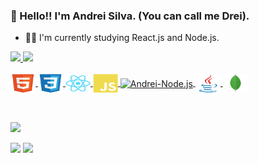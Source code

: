 ### 👋 Hello!! I'm Andrei Silva. (You can call me Drei).



- ✍🏻 I'm currently studying React.js and Node.js.


<div> 
  <a href="https://github.com/S7Andrei">
  <img height="180em" src="https://github-readme-stats.vercel.app/api?username=S7Andrei&show_icons=true&theme=radical"/>
  <img height="180em" src="https://github-readme-stats.vercel.app/api/top-langs/?username=S7Andrei&layout=compact&langs_count=7&theme=radical"/>
</div>
 
<div style="display: inline_block"></br>
<img align="center" alt="Andrei-HTML5" height="30" width="40" src="https://raw.githubusercontent.com/devicons/devicon/master/icons/html5/html5-original.svg">
<img align="center" alt="Andrei-CSS3" height="30" width="40" src="https://raw.githubusercontent.com/devicons/devicon/master/icons/css3/css3-original.svg">
<img align="center" alt="Andrei-React" height="30" width="40" src="https://raw.githubusercontent.com/devicons/devicon/master/icons/react/react-original.svg">
<img align="center" alt="Andrei-Js" height="30" width="40" src="https://raw.githubusercontent.com/devicons/devicon/master/icons/javascript/javascript-plain.svg">
<img align="center" alt="Andrei-Node.js" height="30" width="40" src="https://cdn.jsdelivr.net/gh/devicons/devicon/icons/nodejs/nodejs-original.svg">
<img align="center" alt="Andrei-Java" height="30" width="40" src="https://raw.githubusercontent.com/devicons/devicon/master/icons/java/java-original.svg">
<img align="center" alt="Andrei-MondoDB" height="30" width="40" src="https://raw.githubusercontent.com/devicons/devicon/master/icons/mongodb/mongodb-original.svg">
</div> <br/> 

##

<div> 
  <a href="https://www.linkedin.com/in/andrei-silva-b71463211/" target="_blank"><img src="https://img.shields.io/badge/-LinkedIn-%230077B5?style=for-the-badge&logo=linkedin&logoColor=white" target="_blank"></a> 
</div> 

 <a href="n#"><img src="https://imgs.search.brave.com/5M-ZVGC866sUoBuwQRVk1phenzLt3by06ZmOCSBtrRo/rs:fit:860:0:0/g:ce/aHR0cHM6Ly93d3cu/aHRtbGNzc2NvbG9y/LmNvbS9wcmV2aWV3/L2dhbGxlcnkvMEQx/MDE3LnBuZw" aling="center"></a>
 <a href="giphy.com"><img src="https://media.giphy.com/media/tDD5sO5Sa5AEhUwTju/giphy.gif" aling="center"></a>
